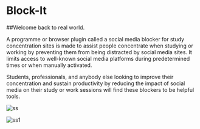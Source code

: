 # Block-It
##Welcome back to real world.


A programme or browser plugin called a social media blocker for study concentration sites is made to assist people concentrate when studying or working by preventing them from being distracted by social media sites. It limits access to well-known social media platforms during predetermined times or when manually activated.

Students, professionals, and anybody else looking to improve their concentration and sustain productivity by reducing the impact of social media on their study or work sessions will find these blockers to be helpful tools.

![ss](https://github.com/Amar985/Block-It/assets/84828275/8b8549e7-ee1d-4b26-a170-1b4bd739160f)


![ss1](https://github.com/Amar985/Block-It/assets/84828275/4abb38c5-7025-43e1-9c9b-367bfd95f50b)
